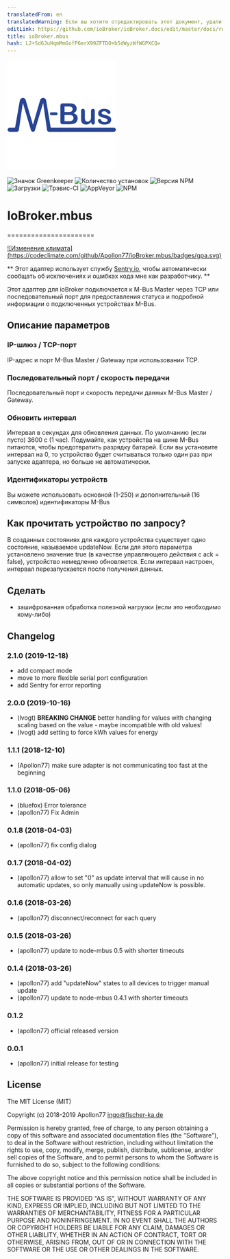 ```yaml
---
translatedFrom: en
translatedWarning: Если вы хотите отредактировать этот документ, удалите поле «translationFrom», в противном случае этот документ будет снова автоматически переведен
editLink: https://github.com/ioBroker/ioBroker.docs/edit/master/docs/ru/adapterref/iobroker.mbus/README.md
title: ioBroker.mbus
hash: L2+Sd6JuHqmMmGofP6mrX99ZFTDO+b5dWyzWfWGPXCQ=
---
```

![логотип](../../../en/adapterref/iobroker.mbus/admin/mbus.png)

![Значок Greenkeeper](https://badges.greenkeeper.io/Apollon77/ioBroker.mbus.svg)
![Количество установок](http://iobroker.live/badges/mbus-stable.svg)
![Версия NPM](http://img.shields.io/npm/v/iobroker.mbus.svg)
![Загрузки](https://img.shields.io/npm/dm/iobroker.mbus.svg)
![Трэвис-CI](http://img.shields.io/travis/Apollon77/ioBroker.mbus/master.svg)
![AppVeyor](https://ci.appveyor.com/api/projects/status/github/Apollon77/ioBroker.mbus?branch=master&svg=true)
![NPM](https://nodei.co/npm/iobroker.mbus.png?downloads=true)

# IoBroker.mbus
======================

[![Изменение климата] (https://codeclimate.com/github/Apollon77/ioBroker.mbus/badges/gpa.svg)](https://codeclimate.com/github/Apollon77/ioBroker.mbus)

** Этот адаптер использует службу [Sentry.io](https://sentry.io), чтобы автоматически сообщать об исключениях и ошибках кода мне как разработчику. **

Этот адаптер для ioBroker подключается к M-Bus Master через TCP или последовательный порт для предоставления статуса и подробной информации о подключенных устройствах M-Bus.

## Описание параметров
### IP-шлюз / TCP-порт
IP-адрес и порт M-Bus Master / Gateway при использовании TCP.

### Последовательный порт / скорость передачи
Последовательный порт и скорость передачи данных M-Bus Master / Gateway.

### Обновить интервал
Интервал в секундах для обновления данных. По умолчанию (если пусто) 3600 с (1 час). Подумайте, как устройства на шине M-Bus питаются, чтобы предотвратить разрядку батарей. Если вы установите интервал на 0, то устройство будет считываться только один раз при запуске адаптера, но больше не автоматически.

### Идентификаторы устройств
Вы можете использовать основной (1-250) и дополнительный (16 символов) идентификаторы M-Bus

## Как прочитать устройство по запросу?
В созданных состояниях для каждого устройства существует одно состояние, называемое updateNow. Если для этого параметра установлено значение true (в качестве управляющего действия с ack = false), устройство немедленно обновляется. Если интервал настроен, интервал перезапускается после получения данных.

## Сделать
* зашифрованная обработка полезной нагрузки (если это необходимо кому-либо)

## Changelog

### 2.1.0 (2019-12-18)
* add compact mode
* move to more flexible serial port configuration
* add Sentry for error reporting

### 2.0.0 (2019-10-16)
* (lvogt) **BREAKING CHANGE** better handling for values with changing scaling based on the value - maybe incompatible with old values!
* (lvogt) add setting to force kWh values for energy

### 1.1.1 (2018-12-10)
* (Apollon77) make sure adapter is not communicating too fast at the beginning

### 1.1.0 (2018-05-06)
* (bluefox) Error tolerance
* (apollon77) Fix Admin

### 0.1.8 (2018-04-03)
* (apollon77) fix config dialog

### 0.1.7 (2018-04-02)
* (apollon77) allow to set "0" as update interval that will cause in no automatic updates, so only manually using updateNow is possible.

### 0.1.6 (2018-03-26)
* (apollon77) disconnect/reconnect for each query

### 0.1.5 (2018-03-26)
* (apollon77) update to node-mbus 0.5 with shorter timeouts

### 0.1.4 (2018-03-26)
* (apollon77) add "updateNow" states to all devices to trigger manual update
* (apollon77) update to node-mbus 0.4.1 with shorter timeouts

### 0.1.2
* (apollon77) official released version

### 0.0.1
* (apollon77) initial release for testing

## License

The MIT License (MIT)

Copyright (c) 2018-2019 Apollon77 <ingo@fischer-ka.de>

Permission is hereby granted, free of charge, to any person obtaining a copy
of this software and associated documentation files (the "Software"), to deal
in the Software without restriction, including without limitation the rights
to use, copy, modify, merge, publish, distribute, sublicense, and/or sell
copies of the Software, and to permit persons to whom the Software is
furnished to do so, subject to the following conditions:

The above copyright notice and this permission notice shall be included in all
copies or substantial portions of the Software.

THE SOFTWARE IS PROVIDED "AS IS", WITHOUT WARRANTY OF ANY KIND, EXPRESS OR
IMPLIED, INCLUDING BUT NOT LIMITED TO THE WARRANTIES OF MERCHANTABILITY,
FITNESS FOR A PARTICULAR PURPOSE AND NONINFRINGEMENT. IN NO EVENT SHALL THE
AUTHORS OR COPYRIGHT HOLDERS BE LIABLE FOR ANY CLAIM, DAMAGES OR OTHER
LIABILITY, WHETHER IN AN ACTION OF CONTRACT, TORT OR OTHERWISE, ARISING FROM,
OUT OF OR IN CONNECTION WITH THE SOFTWARE OR THE USE OR OTHER DEALINGS IN THE
SOFTWARE.